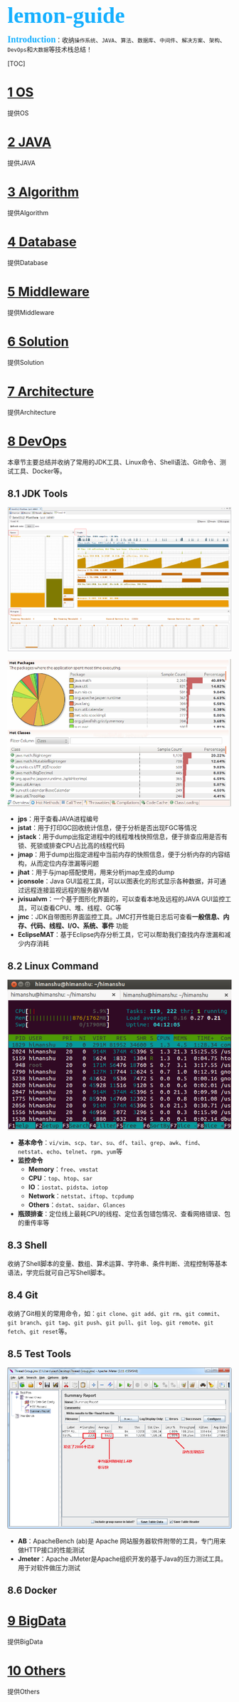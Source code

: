 <div style="color:#16b0ff;font-size:50px;font-weight: 900;text-shadow: 5px 5px 10px var(--theme-color);font-family: 'Comic Sans MS';">lemon-guide</div>

<span style="color:#16b0ff;font-size:20px;font-weight: 900;font-family: 'Comic Sans MS';">Introduction</span>：收纳`操作系统`、`JAVA`、`算法`、`数据库`、`中间件`、`解决方案`、`架构`、`DevOps`和`大数据`等技术栈总结！

[TOC]

# [1 OS](OS.md)

提供OS



# [2 JAVA](JAVA.md)

提供JAVA



# [3 Algorithm](Algorithm.md)

提供Algorithm



# [4 Database](Database.md)

提供Database



# [5 Middleware](Middleware.md)

提供Middleware



# [6 Solution](Solution.md)

提供Solution



# [7 Architecture](Architecture.md)

提供Architecture



# [8 DevOps](DevOps.md)

本章节主要总结并收纳了常用的JDK工具、Linux命令、Shell语法、Git命令、测试工具、Docker等。

## 8.1 JDK Tools

![Visual-GC](images/README/Visual-GC.png)

![jfr-code](images/README/jfr-code.jpg)

- **jps**：用于查看JAVA进程编号
- **jstat**：用于打印GC回收统计信息，便于分析是否出现FGC等情况
- **jstack**：用于dump出指定进程中的线程堆栈快照信息，便于排查应用是否有锁、死锁或排查CPU占比高的线程代码
- **jmap**：用于dump出指定进程中当前内存的快照信息，便于分析内存的内容结构，从而定位内存泄漏等问题
- **jhat**：用于与jmap搭配使用，用来分析jmap生成的dump
- **jconsole**：Java GUI监视工具，可以以图表化的形式显示各种数据，并可通过远程连接监视远程的服务器VM
- **jvisualvm**：一个基于图形化界面的，可以查看本地及远程的JAVA GUI监控工具，可以查看CPU、堆、线程、GC等
- **jmc**：JDK自带图形界面监控工具。JMC打开性能日志后可查看**一般信息、内存、代码、线程、I/O、系统、事件** 功能
- **EclipseMAT**：基于Eclipse内存分析工具，它可以帮助我们查找内存泄漏和减少内存消耗



## 8.2 Linux Command

![htop](images/README/htop.png)

- **基本命令**：`vi/vim`、`scp`、`tar`、`su`、`df`、`tail`、`grep`、`awk`、`find`、`netstat`、`echo`、`telnet`、`rpm`、`yum`等
- **监控命令**
  - **Memory**：`free`、`vmstat`
  - **CPU**：`top`、`htop`、`sar`
  - **IO**：`iostat`、`pidsta`、`iotop`
  - **Network**：`netstat`、`iftop`、`tcpdump`
  - **Others**：`dstat`、`saidar`、`Glances`
- **瓶颈排查**：定位线上最耗CPU的线程、定位丢包错包情况、查看网络错误、包的重传率等



## 8.3 Shell

收纳了Shell脚本的变量、数组、算术运算、字符串、条件判断、流程控制等基本语法，学完后就可自己写Shell脚本。



## 8.4 Git

收纳了Git相关的常用命令，如：`git clone`、`git add`、`git rm`、`git commit`、`git branch`、`git tag`、`git push`、`git pull`、`git log`、`git remote`、`git fetch`、`git reset`等。



## 8.5 Test Tools

![Junit-Summary-Report](images/README/Junit-Summary-Report.png)

- **AB**：ApacheBench (ab)是 Apache 网站服务器软件附带的工具，专门用来做HTTP接口的性能测试
- **Jmeter**：Apache JMeter是Apache组织开发的基于Java的压力测试工具。用于对软件做压力测试



## 8.6 Docker



# [9 BigData](BigData.md)

提供BigData



# [10 Others](Others.md)

提供Others 

